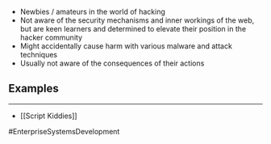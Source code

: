 - Newbies / amateurs in the world of hacking
- Not aware of the security mechanisms and inner workings of the web, but are keen learners and determined to elevate their position in the hacker community
- Might accidentally cause harm with various malware and attack techniques
- Usually not aware of the consequences of their actions

## Examples
---
- [[Script Kiddies]]

#EnterpriseSystemsDevelopment 